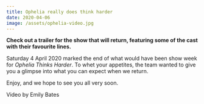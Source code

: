 ```yaml
---
title: Ophelia really does think harder
date: 2020-04-06
image: /assets/ophelia-video.jpg
---
```

**Check out a trailer for the show that will return, featuring some of the cast with their favourite lines.**

Saturday 4 April 2020 marked the end of what would have been show week for *Ophelia Thinks Harder*. To whet your appetites, the team wanted to give you a glimpse into what you can expect when we return. 

Enjoy, and we hope to see you all very soon. 

<div class="video-responsive"><?# YouTube uM87pVhA174 /?></div>

Video by Emily Bates